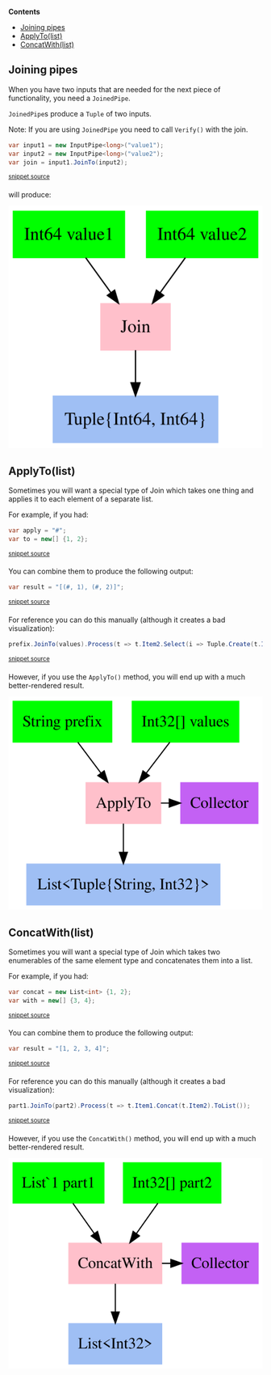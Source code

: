 <!--
GENERATED FILE - DO NOT EDIT
This file was generated by [MarkdownSnippets](https://github.com/SimonCropp/MarkdownSnippets).
Source File: /docs/mdsource/PipelineActions.source.md
To change this file edit the source file and then run MarkdownSnippets.
-->
<!-- START doctoc generated TOC please keep comment here to allow auto update -->
<!-- DON'T EDIT THIS SECTION, INSTEAD RE-RUN doctoc TO UPDATE -->
**Contents**

- [Joining pipes](#joining-pipes)
- [ApplyTo(list)](#applytolist)
- [ConcatWith(list)](#concatwithlist)

<!-- END doctoc generated TOC please keep comment here to allow auto update -->

## Joining pipes

When you have two inputs that are needed for the next piece of functionality, you need a `JoinedPipe`. 

`JoinedPipe`s produce a `Tuple` of two inputs.

Note: If you are using `JoinedPipe` you need to call `Verify()` with the join.

<!-- snippet: joined_pipeline -->
```cs
var input1 = new InputPipe<long>("value1");
var input2 = new InputPipe<long>("value2");
var join = input1.JoinTo(input2);
```
<sup>[snippet source](/Refactoring.Pipelines.Test/PipelineTests.cs#L115-L119)</sup>
<!-- endsnippet -->

will produce:

![GraphViz of JoinedPipe](/Refactoring.Pipelines.Test/PipelineTests.JoinInputs.approved.dot.svg)

## ApplyTo(list) 

Sometimes you will want a special type of Join which takes one thing and applies it to each element of a separate list. 

For example, if you had:

<!-- snippet: ApplyTo_inputs -->
```cs
var apply = "#";
var to = new[] {1, 2};
```
<sup>[snippet source](/Refactoring.Pipelines.Test/PipelineTests.cs#L149-L152)</sup>
<!-- endsnippet -->

You can combine them to produce the following output:

<!-- snippet: ApplyTo_outputs -->
```cs
var result = "[(#, 1), (#, 2)]";
```
<sup>[snippet source](/Refactoring.Pipelines.Test/PipelineTests.cs#L154-L156)</sup>
<!-- endsnippet -->

For reference you can do this manually (although it creates a bad visualization):

<!-- snippet: ApplyTo_manual -->
```cs
prefix.JoinTo(values).Process(t => t.Item2.Select(i => Tuple.Create(t.Item1, i)));
```
<sup>[snippet source](/Refactoring.Pipelines.Test/PipelineTests.cs#L159-L161)</sup>
<!-- endsnippet -->

However, if you use the `ApplyTo()` method, you will end up with a much better-rendered result. 

![GraphViz of AppliedPipe](/Refactoring.Pipelines.Test/PipelineTests.ApplyTo.approved.dot.svg)

## ConcatWith(list) 

Sometimes you will want a special type of Join which takes two enumerables of the same element type and concatenates them into a list.

For example, if you had:

<!-- snippet: ConcatWith_inputs -->
```cs
var concat = new List<int> {1, 2};
var with = new[] {3, 4};
```
<sup>[snippet source](/Refactoring.Pipelines.Test/PipelineTests.cs#L182-L185)</sup>
<!-- endsnippet -->

You can combine them to produce the following output:

<!-- snippet: ConcatWith_outputs -->
```cs
var result = "[1, 2, 3, 4]";
```
<sup>[snippet source](/Refactoring.Pipelines.Test/PipelineTests.cs#L187-L189)</sup>
<!-- endsnippet -->

For reference you can do this manually (although it creates a bad visualization):

<!-- snippet: ConcatWith_manual -->
```cs
part1.JoinTo(part2).Process(t => t.Item1.Concat(t.Item2).ToList());
```
<sup>[snippet source](/Refactoring.Pipelines.Test/PipelineTests.cs#L192-L194)</sup>
<!-- endsnippet -->

However, if you use the `ConcatWith()` method, you will end up with a much better-rendered result. 

![GraphViz of AppliedPipe](/Refactoring.Pipelines.Test/PipelineTests.Concat.approved.dot.svg)


